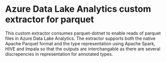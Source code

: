 # Azure Data Lake Analytics custom extractor for parquet

This custom extractor consumes parquet-dotnet to enable reads of parquet files in Azure Data Lake Analytics. The extractor supports both the native Apache Parquet format and the type representation using Apache Spark, HIVE and Impala so that the outputs are interchangable as there are several discrepencies in representation for annotated types.
